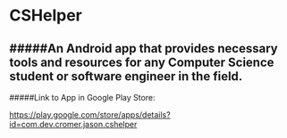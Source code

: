 # CSHelper

#####An Android app that provides necessary tools and resources for any Computer Science student or software engineer in the field.
--------------------------------------------------------------------------------------------------------
#####Link to App in Google Play Store:

https://play.google.com/store/apps/details?id=com.dev.cromer.jason.cshelper
